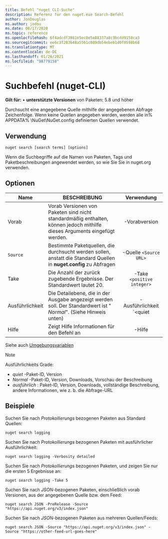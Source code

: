 ```yaml
---
title: Befehl "nuget CLI-Suche"
description: Referenz für den nuget.exe Search-Befehl
author: JonDouglas
ms.author: jodou
ms.date: 08/17/2020
ms.topic: reference
ms.openlocfilehash: 6f4adcdf3981e5ec0e5e88337a8c3bcdd9158ca3
ms.sourcegitcommit: ee6c3f203648a5561c809db54ebeb1d0f0598b68
ms.translationtype: MT
ms.contentlocale: de-DE
ms.lasthandoff: 01/26/2021
ms.locfileid: "98779158"
---
```

# <a name="search-command-nuget-cli"></a>Suchbefehl (nuget-CLI)

**Gilt für:** &bullet; **unterstützte Versionen** von Paketen: 5.8 und höher

Durchsucht eine angegebene Quelle mithilfe der angegebenen Abfrage Zeichenfolge. Wenn keine Quellen angegeben werden, werden alle in% APPDATA% \NuGet\NuGet.config definierten Quellen verwendet.

## <a name="usage"></a>Verwendung

```cli
nuget search [search terms] [options]
```

Wenn die Suchbegriffe auf die Namen von Paketen, Tags und Paketbeschreibungen angewendet werden, so wie Sie Sie in nuget.org verwenden.

## <a name="options"></a>Optionen

| Name | BESCHREIBUNG | Verwendung |
| ---  |     ---     |  :-:  |
| Vorab | Vorab Versionen von Paketen sind nicht standardmäßig enthalten, können jedoch mithilfe dieses Arguments eingefügt werden. | -Vorabversion |
| `Source` | Bestimmte Paketquellen, die durchsucht werden sollen, anstatt die Standard Quellen in __nuget.config__ zu Abfragen | -Quelle `<Source URL>`|
| Take | Die Anzahl der zurück zugebende Ergebnisse. Der Standardwert lautet 20. | -Take `<positive integer>` |
| Ausführlichkeit | Die Detailebene, die in der Ausgabe angezeigt werden soll. Der Standardwert ist " _Normal_". (Siehe Hinweis unten)  | -Ausführlichkeit `<quiet|normal|detailed>` |
| Hilfe | Zeigt Hilfe Informationen für den Befehl an | -Hilfe |

Siehe auch [Umgebungsvariablen](cli-ref-environment-variables.md)

> [!NOTE] 
> Ausführlichkeits Grade:
> * _quiet_ -Paket-ID, Version
> * _Normal_ -Paket-ID, Version, Downloads, Vorschau der Beschreibung
> * _ausführlich_ : Paket-ID, Version, Downloads, vollständige Beschreibung, andere Informationen, wie z. b. die Abfrage-URL

## <a name="examples"></a>Beispiele

Suchen Sie nach *Protokollierungs* bezogenen Paketen aus Standard Quellen:
```
nuget search logging
```
Suchen Sie nach *Protokollierungs* bezogenen Paketen mit ausführlicher Ausführlichkeit:
```
nuget search logging -Verbosity detailed
```
Suchen Sie nach *Protokollierungs* bezogenen Paketen, und zeigen Sie nur die ersten 5 Ergebnisse an:
```
nuget search logging -Take 5
```
Suchen Sie nach *JSON*-bezogenen Paketen, einschließlich vorab Versionen, aus der angegebenen Quelle bzw. dem Feed:
```
nuget search JSON -PreRelease -Source "https://api.nuget.org/v3/index.json"
```
Suchen Sie nach *JSON*-bezogenen Paketen aus mehreren Quellen/Feeds:
```
nuget search JSON -Source "https://api.nuget.org/v3/index.json" -Source "https://other-feed-url-goes-here"
```
